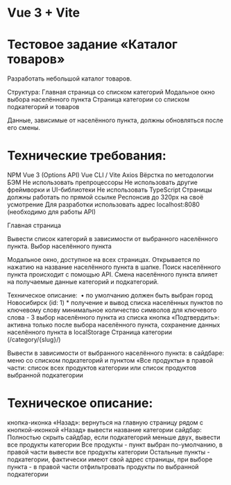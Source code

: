 # Vue 3 + Vite

# Тестовое задание «Каталог товаров»

Разработать небольшой каталог товаров. 

Структура:
Главная страница со списком категорий
Модальное окно выбора населённого пункта
Страница категории со списком подкатегорий и товаров

Данные, зависимые от населённого пункта, должны обновляться после его смены.

# Технические требования:

NPM
Vue 3 (Options API)
Vue CLI / Vite
Axios
Вёрстка по методологии БЭМ
Не использовать препроцессоры
Не использовать другие фреймворки и UI-библиотеки
Не использовать TypeScript
Страницы должны работать по прямой ссылке
Респонсив до 320px на своё усмотрение
Для разработки использовать адрес localhost:8080 (необходимо для работы API)

Главная страница

Вывести список категорий в зависимости от выбранного населённого пункта.
Выбор населённого пункта

Модальное окно, доступное на всех страницах. Открывается по нажатию на название населённого пункта в шапке. Поиск населённого пункта происходит с помощью API. Смена населённого пункта влияет на получаемые данные категорий и подкатегорий.

Техническое описание:  • по умолчанию должен быть выбран город Новосибирск (id: 1) *
получение и вывод списка населённых пунктов по ключевому слову
минимальное количество символов для ключевого слова - 3
выбор населённого пункта из списка
кнопка «Подтвердить»: активна только после выбора населённого пункта, сохранение данных населённого пункта в localStorage
Страница категории (/category/{slug}/)

Вывести в зависимости от выбранного населённого пункта: 
в сайдбаре: меню со списком подкатегорий и пунктом «Все продукты»
в правой части: список всех продуктов категории или список продуктов выбранной подкатегории

# Техническое описание:
кнопка-иконка «Назад»: вернуться на главную страницу
рядом с кнопкой-иконкой «Назад» вывести название категории
сайдбар: 
Полностью скрыть сайдбар, если подкатегорий меньше двух, вывести все продукты категории
Все продукты - пункт выбран по-умолчанию, в правой части вывести все продукты категории
Остальные пункты - подкатегории, фактически имеют свой адрес страницы, при выборе пункта - в правой части отфильтровать продукты по выбранной подкатегории


